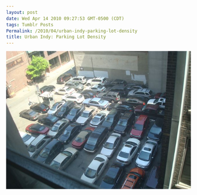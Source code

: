 ```yaml
---
layout: post
date: Wed Apr 14 2010 09:27:53 GMT-0500 (CDT)
tags: Tumblr Posts
Permalink: /2010/04/urban-indy-parking-lot-density
title: Urban Indy: Parking Lot Density
---
```


![](/public/assets/tumblr/tumblr_l0veuhCTC81qa4klho1_1280.jpg)

